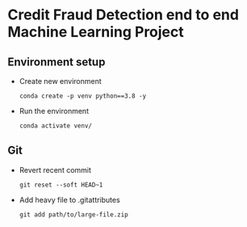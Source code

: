 # Credit Fraud Detection end to end Machine Learning Project

## Environment setup

- Create new environment
    ``` 
    conda create -p venv python==3.8 -y 
    ```
- Run the environment
    ```
    conda activate venv/
    ```

## Git
- Revert recent commit
    ```
    git reset --soft HEAD~1
    ```
- Add heavy file to .gitattributes
    ```
    git add path/to/large-file.zip
    ```